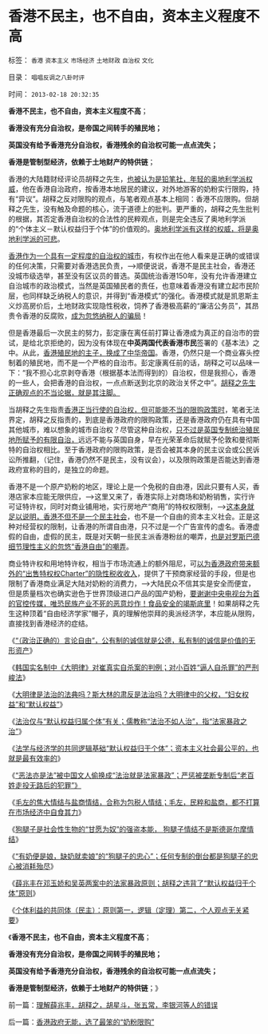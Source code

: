 # 香港不民主，也不自由，资本主义程度不高

标签： `香港` `资本主义` `市场经济` `土地财政` `自治权` `文化` 

目录： `唱唱反调之八卦时评`

时间： `2013-02-18 20:32:35`

**香港不民主，也不自由，资本主义程度不高**；

**香港没有充分自治权，是帝国之间转手的殖民地；**

**英国没有给予香港充分自治权，香港残余的自治权可能一点点流失；**

**香港是管制型经济，依赖于土地财产的特供链**；

香港的大陆籍财经评论员胡释之先生，[也被认为是铅笔社，年轻的奥地利学派权威](../../../2012/6/10/奥地利学派不是权威的经济学；铅笔社不是权威的门户；.md)，他在香港自治政府，按香港本地居民的建议，对外地游客的奶粉实行限购，持有“异议”。胡释之反对限购的观点，与笔者观点基本上相同：香港不应限购。但胡释之先生，没有触及命题的核心，流于道德上的批判。更严重的，胡释之先生批判的根据，其否定香港自治权的合法性的民粹观点，则是完全违反了奥地利学派的“个体主义－默认权益归于个体”的价值观的。[奥地利学派有这样的权威，将是奥地利学派的可悲](../../../2011/2/28/专制还是民主好？奥地利学派弱点.md)。

[香港作为一个具有一定程度的自治权的城市](../../../2011/7/3/纳税人和应税人的区别及户籍制度.md)，有权作出在他人看来是正确的或错误的任何决策，只需要对香港选民负责，——>顺便说说，香港不是民主社会，香港还没城市级选举，甚至没有区议员的普选。英国统治香港150年，没有允许香港建立自治城市的政治模式，当然是英国殖民者的责任，也意味着香港没有建立起市民阶层，也同样缺乏纳税人的意识，并得到“香港模式”的强化。香港模式就是凯恩斯主义炒高房价后，土地财政实现隐性税收，饲养了香港极高薪的“廉洁公务员”，其昂贵令香港的反腐败，[成为忽悠纳税人的骗局](../../../2012/1/29/英印殖民地开明政治损害了买办特权集团利益.md)！

但是香港最后一次民主的努力，彭定康在离任前打算让香港成为真正的自治市的尝试，是给北京拒绝的，因为没有体现在**中英两国代表香港市民**签署的《基本法》之中。从此，[香港殖民地的主子，换成了中华帝国](../../../2012/12/24/亡国是自治权的亡失，民主从自治权开始.md)。香港，仍然只是一个商业寡头控制着的殖民地，而不是一个严格的自治市。彭定康离任前的话，胡释之可以品味一下：“我不担心北京剥夺香港（根据基本法而得到的）自治权，但是我担心，香港的一些人，会把香港的自治权，一点点断送到北京的政治关怀之中”。[胡释之先生正确观点的不当论据，就是其注脚。](../../../2013/2/6/契约必定排外，不排外不成为契约.md)

当胡释之先生指责[香港正当行使的自治权，但可能能不当的限购政策时](../../../2009/3/7/户籍制度的选择权，在该地居民，不在外来者.md)，笔者无法界定，胡释之反指责的，到底是香港政府的限购政策，还是香港政府仍在具有中国其他城市，难以想象的城市自治权？尽管这种自治权，[只不过是英国专制统治殖民地所赋予的有限自治，](../../../2012/9/6/香港，澳门和深圳的自治权异同；.md)远远不能与英国自身，早在光荣革命后就赋予伦敦和曼彻斯特的自治权相比。至于香港政府的限购政策，是否会被其本身的民主议会或公民诉讼所推翻，（记住，香港仍然不是民主，没有议会），以及限购政策是否能达到香港政府宣称的目的，是独立的命题。

香港不是一个原产奶粉的地区，理论上是一个免税的自由港，因此只要有人买，香港店家本应能无限供应，——>这里又来了，香港实际上对商场和奶粉销售，实行许可证特许权，同时对商业铺用地，实行房地产“商用”的特权权限制，——>[这本身就足以说明，香港不但不是一个民主社会](../../../2012/9/9/民主启航于独裁，不会泊岸于普选.md)，也不是一个自由的资本主义社会。正是这种对经营权的限制，让香港的所谓自由港，只不过是一个广告宣传的虚名。香港虚假的自由，虚假的民主，既是对天朝一些民主派香港粉丝的嘲弄，[也是对罗斯巴德细节理性主义的忽悠“香港自由”的嘲弄](../../../2013/1/24/商标是产权，但不是知识产权，及罗斯巴德和铅笔社.md)。

商业特许权和用地特许权，相当于市场流通上的额外阻尼，可[以为香港政府带来额外的“出售特权权Charter”的隐性税收收入](../../../2012/7/18/校车和奶粉的监管逻辑，信仰专制的人相信监管.md)，提供了干预商家经营的手段，但是也限制了香港商业满足大陆对奶粉的消费力，——>大陆民众不信其实是安全而便宜，但是质量档次也确实逊色于世界顶级进口产品的国产奶粉，[要谢谢中央电视台为首的官控传媒，唯恐民族产业不死的恶意炒作！食品安全的竭斯底里](../../../2012/9/6/公害知识分子又炒作“健康元地沟油.md)！如果胡释之先生这种顶着“自由经济学家”帽子，真的理解他崇拜的奥派经济学，本应能从限购，直接找到香港经济的症结。

《[“（政治正确的）言论自由”，公有制的诚信就是公德，私有制的诚信是价值的无形资产](../../../2013/2/14/专制都鼓励“（政治正确的）言论自由”，诚信的不同定义.md)》

《[韩国实名制中《大明律》对崔真实自杀案的判例；对小百姓“逼人自杀罪”的严刑峻法](../../../2013/2/15/韩国实名制中《大明律》对崔真实自杀案的判例；.md)》

《[大明律是法治的法典吗？斯大林的肃反是法治吗？大明律中的父权，“妇女权益”和“默认权益”](../../../2013/2/15/大明律是法治吗？女权运动中的“默认权益”.md)》

《[法治仅与“默认权益归属个体”有关；儒教称“法治不如人治”，指“法家暴政之治”](../../../2013/2/15/《大明律》的法家暴政，明朝官员的司法豁免权，文革和袁崇焕.md)》

《[法学与经济学的共同逻辑基础“默认权益归于个体”；资本主义社会最公平的，也就是最有效率的](../../../2013/2/15/理解“默认权益归于个体”，您也成为法学家.md)》

《[“恶法亦是法”被中国文人偷换成“法治就是法家暴政”；严惩被垄断专制后“老百姓走投无路后的犯罪”》](../../../2013/2/16/纳粹《黑色军团》公知“老百姓现在只能犯罪了”.md)

《[毛左的焦大情结与盐商情结，合称为包税人情结；毛左，民粹和盐商，都不打算在市场经济中自食其力](../../../2013/2/16/焦大情结，盐商情结，包税人情结.md)》

《[狗腿子是社会性生物的“甘愿为奴”的强盗本能， 狗腿子情结不是斯德哥尔摩情结](../../../2013/2/16/逐利“政府分红”的狗腿子，不是斯德哥尔摩情结.md)》

《[“有奶便是娘，缺奶就卖娘”的“狗腿子的忠心”；任何专制的倒台都是狗腿子的忠心被消耗殆尽](../../../2013/2/16/狗腿子“有奶便是娘，缺奶便卖娘”的“忠心耿耿”.md)》

《[薛兆丰在邓玉娇和吴英两案中的法家暴政原则；胡释之违背了“默认权益归于个体”原则](../../../2013/2/18/薛兆丰先生的法家暴政，胡释之先生“自治即民粹”.md)》

《[个体利益的共同体（民主）：原则第一，逻辑（定理）第二，个人观点无关紧要](../../../2013/2/18/理解薛兆丰，胡释之，胡星斗，张五常，李银河等人的错误.md)》

《**香港不民主，也不自由，资本主义程度不高**；

**香港没有充分自治权，是帝国之间转手的殖民地；**

**英国没有给予香港充分自治权，香港残余的自治权可能一点点流失；**

**香港是管制型经济，依赖于土地财产的特供链**；》



前一篇：[理解薛兆丰，胡释之，胡星斗，张五常，李银河等人的错误](../../../2013/2/18/理解薛兆丰，胡释之，胡星斗，张五常，李银河等人的错误.md)

后一篇：[香港政府无能，选了最笨的“奶粉限购”](../../../2013/2/18/香港政府无能，选了最笨的“奶粉限购”.md)